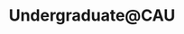 ---
layout: person
name: "Jiazhe Wei"
image: "/assets/people/cat.jpg"
title: "Undergraduate@CAU"
category: "Research Assistant"
links:
  - link: "fake.email@nju.edu.cn"
    icon: "email"
---